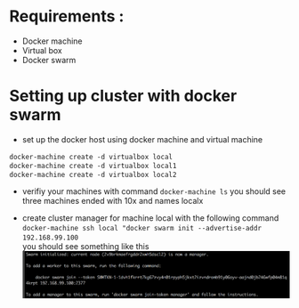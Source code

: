 # Requirements :
- Docker machine
- Virtual box
- Docker swarm

# Setting up cluster with docker swarm
- set up the docker host using docker machine and virtual machine
```
docker-machine create -d virtualbox local
docker-machine create -d virtualbox local1
docker-machine create -d virtualbox local2
```

- verifiy your machines with command `docker-machine ls` you should see three
  machines ended with 10x and names localx

- create cluster manager for machine local with the following command `docker-machine ssh local "docker swarm init --advertise-addr 192.168.99.100`  
you should see something like this ![alt text](https://github.com/MohamedFawzy/docker-cook-book/blob/master/imgs/1.png)


